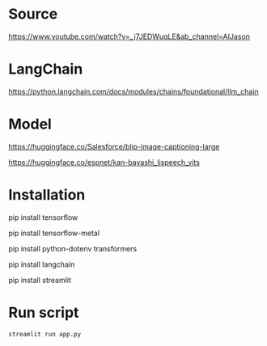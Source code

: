 # Source

https://www.youtube.com/watch?v=_j7JEDWuqLE&ab_channel=AIJason

# LangChain

https://python.langchain.com/docs/modules/chains/foundational/llm_chain

# Model

https://huggingface.co/Salesforce/blip-image-captioning-large

https://huggingface.co/espnet/kan-bayashi_ljspeech_vits

# Installation

pip install tensorflow

pip install tensorflow-metal

pip install python-dotenv transformers

pip install langchain

pip install streamlit

# Run script

```sh
streamlit run app.py
```
